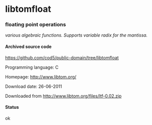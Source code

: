 # libtomfloat #

### floating point operations ###

*various algebraic functions. Supports variable radix for the mantissa.*

#### Archived source code ####
https://github.com/cod5/public-domain/tree/libtomfloat

Programming language: C

Homepage: http://www.libtom.org/

Download date: 26-06-2011

Downloaded from http://www.libtom.org/files/ltf-0.02.zip

#### Status ####
ok

